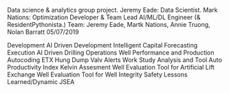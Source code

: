 Data science & analytics group project.
Jeremy Eade: Data Scientist.
Mark Nations: Optimization Developer & Team Lead AI/ML/DL Engineer (& ResidentPythonista.)
Team: Jeremy Eade, Martk Nations, Annie Truong, Nolan Barratt
05/07/2019


Development
AI Driven Development
Intelligent Capital Forecasting
Execution
AI Driven Drilling
Operations
Well Performance and Production
Autocoding
ETX Hung Dump Valv Alerts
Work Study Analysis and Tool
Auto Productivity Index
Kelvin Assesment
Well Evaluation Tool for Artificial Lift Exchange
Well Evaluation Tool for Well Integrity
Safety
Lessons Learned/Dynamic JSEA
